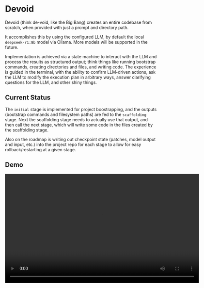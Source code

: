 # Devoid

Devoid (think de-void, like the Big Bang) creates an entire codebase from scratch, when provided with just a prompt and directory path.

It accomplishes this by using the configured LLM, by default the local `deepseek-r1:8b` model via Ollama. More models will be supported in the future.

Implementation is achieved via a state machine to interact with the LLM and process the results as structured output; think things like running bootstrap commands, creating directories and files, and writing code. The experience is guided in the terminal, with the ability to confirm LLM-driven actions, ask the LLM to modify the execution plan in arbitrary ways, answer clarifying questions for the LLM, and other shiny things.

## Current Status

The `initial` stage is implemented for project boostrapping, and the outputs (bootstrap commands and filesystem paths) are fed to the `scaffolding` stage. Next the scaffolding stage needs to actually use that output, and then call the next stage, which will write some code in the files created by the scaffolding stage.

Also on the roadmap is writing out checkpoint state (patches, model output and input, etc.) into the project repo for each stage to allow for easy rollback/restarting at a given stage.

## Demo

<video width="640" height="360" controls>
  <source src="./demo.mp4" type="video/mp4">
  Your browser does not support the video tag.
</video>

